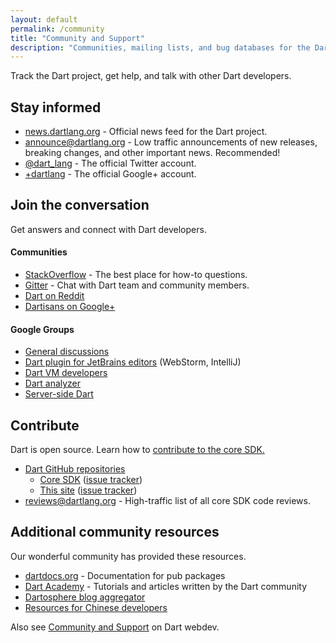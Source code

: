 ```yaml
---
layout: default
permalink: /community
title: "Community and Support"
description: "Communities, mailing lists, and bug databases for the Dart project."
---
```


Track the Dart project, get help, and talk with other Dart developers.

## Stay informed

* [news.dartlang.org](http://news.dartlang.org) -
  Official news feed for the Dart project.
* [announce@dartlang.org](https://groups.google.com/a/dartlang.org/d/forum/announce) -
  Low traffic announcements of new releases, breaking changes,
  and other important news. Recommended!
* [@dart_lang](https://twitter.com/dart_lang) -
  The official Twitter account.
* [+dartlang](https://plus.google.com/+dartlang) -
  The official Google+ account.

## Join the conversation

Get answers and connect with Dart developers.

#### Communities

* [StackOverflow](http://stackoverflow.com/tags/dart) -
  The best place for how-to questions.
* [Gitter](https://gitter.im/dart-lang) -
  Chat with Dart team and community members.
* [Dart on Reddit](https://www.reddit.com/r/dartlang)
* [Dartisans on Google+](http://g.co/dartisans)

#### Google Groups

* [General discussions](https://groups.google.com/a/dartlang.org/d/forum/misc)
* [Dart plugin for JetBrains editors](https://groups.google.com/a/dartlang.org/d/forum/jetbrains-dart-plugin-discuss) (WebStorm, IntelliJ)
* [Dart VM developers](https://groups.google.com/a/dartlang.org/d/forum/vm-dev)
* [Dart analyzer](https://groups.google.com/a/dartlang.org/d/forum/analyzer-discuss)
* [Server-side Dart](https://groups.google.com/a/dartlang.org/d/forum/cloud)

## Contribute

Dart is open source. Learn how to
[contribute to the core SDK.](https://github.com/dart-lang/sdk/wiki/Contributing)

* [Dart GitHub repositories](https://github.com/dart-lang/)
  * [Core SDK](https://github.com/dart-lang/sdk/)
    ([issue tracker](https://github.com/dart-lang/sdk/issues/))
  * [This site](https://github.com/dart-lang/site-www/)
    ([issue tracker](https://github.com/dart-lang/site-www/issues/))
* [reviews@dartlang.org](https://groups.google.com/a/dartlang.org/d/forum/reviews) -
  High-traffic list of all core SDK code reviews.

## Additional community resources

Our wonderful community has provided these resources.

* [dartdocs.org](http://www.dartdocs.org) - Documentation for pub packages
* [Dart Academy](https://dart.academy/) - Tutorials
  and articles written by the Dart community
* [Dartosphere blog aggregator](http://dartosphere.org)
* [Resources for Chinese developers](http://www.dartlang.cc/support/for-chinese.html)


Also see [Community and Support]({{site.webdev}}/community) on Dart webdev.

